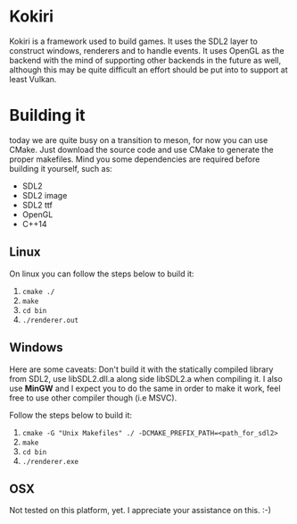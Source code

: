 # Kokiri

Kokiri is a framework used to build games. It uses the SDL2 layer to construct
windows, renderers and to handle events. It uses OpenGL as the backend with the
mind of supporting other backends in the future as well, although this may be
quite difficult an effort should be put into to support at least Vulkan.

# Building it

today we are quite busy on a transition to meson, for now you can use CMake.
Just download the source code and use CMake to generate the proper makefiles.
Mind you some dependencies are required before building it yourself, such as:

* SDL2
* SDL2 image
* SDL2 ttf
* OpenGL
* C++14

## Linux

On linux you can follow the steps below to build it:

1. `cmake ./`
2. `make`
3. `cd bin`
4. `./renderer.out`

## Windows

Here are some caveats: Don't build it with the statically compiled
library from SDL2, use libSDL2.dll.a along side libSDL2.a when
compiling it. I also use **MinGW** and I expect you to do the same in
order to make it work, feel free to use other compiler though (i.e MSVC).

Follow the steps below to build it:

1. `cmake -G "Unix Makefiles" ./ -DCMAKE_PREFIX_PATH=<path_for_sdl2>`
2. `make`
2. `cd bin`
3. `./renderer.exe`

## OSX

Not tested on this platform, yet. I appreciate your assistance on this. :-)
